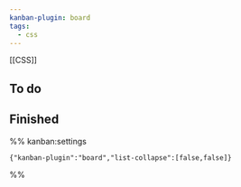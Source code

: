 ```yaml
---
kanban-plugin: board
tags:
  - css
---
```

[[CSS]]
## To do



## Finished





%% kanban:settings
```
{"kanban-plugin":"board","list-collapse":[false,false]}
```
%%